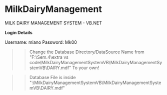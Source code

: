 # MilkDairyManagement
MILK DAIRY MANAGEMENT SYSTEM - VB.NET

**Login Details**

Username: miano
Password: Mk00
>>Change the Database Directory/DataSource Name from "F:\Sem.4\extra vs code\MilkDairyManagementSystemVB\MilkDairyManagementSystemVB\DAIRY.mdf"
To your own!

>>Database File is inside ":\MilkDairyManagementSystemVB\MilkDairyManagementSystemVB\DAIRY.mdf"




